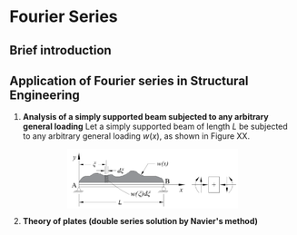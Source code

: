 # Fourier Series

## Brief introduction

## Application of Fourier series in Structural Engineering

1. **Analysis of a simply supported beam subjected to any arbitrary general loading**
   Let a simply supported beam of length $L$ be subjected to any arbitrary general loading $w(x)$, as shown in Figure XX.

  <!-- ![Figure1](ssb_general_load.png) -->
  <p align="center">
    <img align="center" src="ssb_general_load.png" alt="drawing" width="300"/>
  </p>

2. **Theory of plates (double series solution by Navier's method)**
